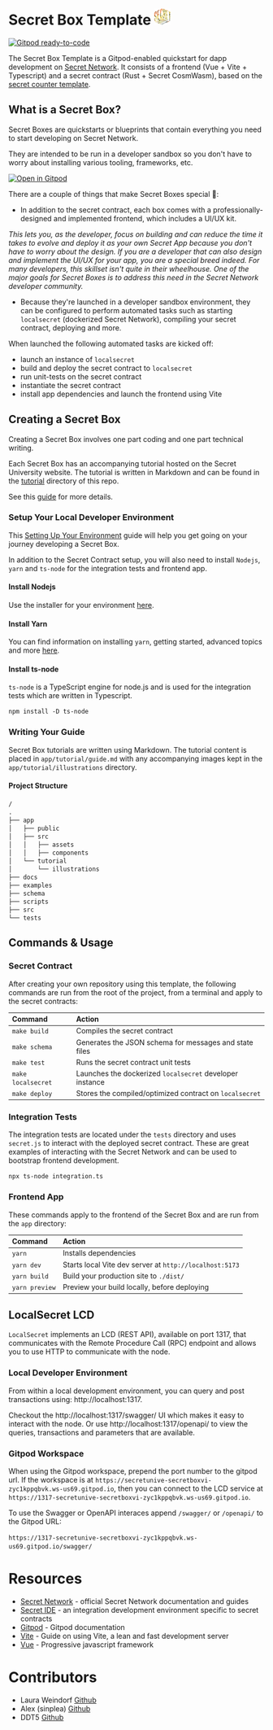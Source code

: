 # Secret Box Template ![secret box logo](/docs/logo-32x32.png)

[![Gitpod ready-to-code](https://img.shields.io/badge/Gitpod-ready--to--code-blue?logo=gitpod)](https://gitpod.io/#https://github.com/secretuniversity/secret-box-vuejs-template)

The Secret Box Template is a Gitpod-enabled quickstart for dapp development on [Secret Network](https://scrt.network).
It consists of a frontend (Vue + Vite + Typescript) and a secret contract (Rust + Secret CosmWasm), based on the [secret counter template](https://github.com/secretuniversity/secret-template-cw1).

## What is a Secret Box?

Secret Boxes are quickstarts or blueprints that contain everything you need to start developing on Secret Network.

They are intended to be run in a developer sandbox so you don't have to worry about installing various tooling, frameworks, etc.

[![Open in Gitpod](https://gitpod.io/button/open-in-gitpod.svg)](https://gitpod.io/#https://github.com/secretuniversity/secret-box-vuejs-template)

There are a couple of things that make Secret Boxes special :rocket::

- In addition to the secret contract, each box comes with a professionally-designed and implemented frontend, which includes a UI/UX kit.

*This lets you, as the developer, focus on building and can reduce the time it takes to evolve and deploy it as your own Secret App because you don't have to worry about the design. If you are a developer that can also design and implement the UI/UX for your app, you are a special breed indeed. For many developers, this skillset isn't quite in their wheelhouse. One of the major goals for Secret Boxes is to address this need in the Secret Network developer community.*

- Because they're launched in a developer sandbox environment, they can be configured to perform automated tasks such as starting `localsecret` (dockerized Secret Network), compiling your secret contract, deploying and more.


When launched the following automated tasks are kicked off:

- launch an instance of `localsecret`
- build and deploy the secret contract to `localsecret`
- run unit-tests on the secret contract
- instantiate the secret contract
- install app dependencies and launch the frontend using Vite

## Creating a Secret Box

Creating a Secret Box involves one part coding and one part technical writing.

Each Secret Box has an accompanying tutorial hosted on the Secret University website. The tutorial is written in Markdown and can be found in the [tutorial](/app/tutorial/) directory of this repo.

See this [guide](/app/tutorial/guide.md) for more details.

### Setup Your Local Developer Environment

This [Setting Up Your Environment](https://docs.scrt.network/secret-network-documentation/development/getting-started/setting-up-your-environment) guide will help you get going on your journey developing a Secret Box.

In addition to the Secret Contract setup, you will also need to install `Nodejs`, `yarn` and `ts-node` for the 
integration tests and frontend app.

#### Install Nodejs

Use the installer for your environment [here](https://nodejs.dev/en/download).

#### Install Yarn

You can find information on installing `yarn`, getting started, advanced topics and more [here](https://yarnpkg.com).

#### Install ts-node

`ts-node` is a TypeScript engine for node.js and is used for the integration tests which are written in Typescript.

```
npm install -D ts-node
```

### Writing Your Guide

Secret Box tutorials are written using Markdown. The tutorial content is placed in `app/tutorial/guide.md` with any accompanying images kept in the `app/tutorial/illustrations` directory.

#### Project Structure

```
/
.
├── app
│   ├── public
│   ├── src
│   │   ├── assets
│   │   ├── components
│   └── tutorial
│       └── illustrations
├── docs
├── examples
├── schema
├── scripts
├── src
└── tests
```
## Commands & Usage

### Secret Contract

After creating your own repository using this template, the following commands are run from the root of the project, from a terminal and apply to the secret contracts:

| Command                | Action                                                    |
|:---------------------  |:--------------------------------------------------------  |
| `make build`           | Compiles the secret contract                              |
| `make schema`          | Generates the JSON schema for messages and state files    |
| `make test`            | Runs the secret contract unit tests                       |
| `make localsecret`     | Launches the dockerized `localsecret` developer instance  |
| `make deploy`          | Stores the compiled/optimized contract on `localsecret`   |

### Integration Tests

The integration tests are located under the `tests` directory and uses `secret.js` to interact with the
deployed secret contract. These are great examples of interacting with the Secret Network and can be used
to bootstrap frontend development.

```
npx ts-node integration.ts
```

### Frontend App

These commands apply to the frontend of the Secret Box and are run from the `app` directory:


| Command           | Action                                       |
|:----------------  |:-------------------------------------------- |
| `yarn`         | Installs dependencies                        |
| `yarn dev`     | Starts local Vite dev server at `http://localhost:5173`  |
| `yarn build`   | Build your production site to `./dist/`      |
| `yarn preview` | Preview your build locally, before deploying |


## LocalSecret LCD

`LocalSecret` implements an LCD (REST API), available on port 1317, that communicates with the Remote
Procedure Call (RPC) endpoint and allows you to use HTTP to communicate with the node.

### Local Developer Environment

From within a local development environment, you can query and post transactions using: http://localhost:1317.

Checkout the http://localhost:1317/swagger/ UI which makes it easy to interact with the node. Or use
http://localhost:1317/openapi/ to view the queries, transactions and parameters that are available.

### Gitpod Workspace

When using the Gitpod workspace, prepend the port number to the gitpod url. If the workspace is at
`https://secretunive-secretboxvi-zyc1kppqbvk.ws-us69.gitpod.io`, then you can connect to the LCD service at
`https://1317-secretunive-secretboxvi-zyc1kppqbvk.ws-us69.gitpod.io`.

To use the Swagger or OpenAPI interaces append `/swagger/` or `/openapi/` to the Gitpod URL:

`https://1317-secretunive-secretboxvi-zyc1kppqbvk.ws-us69.gitpod.io/swagger/`

# Resources
- [Secret Network](https://docs.scrt.network) - official Secret Network documentation and guides
- [Secret IDE](https://www.digiline.io/) - an integration development environment specific to secret contracts
- [Gitpod](https://www.gitpod.io/docs) - Gitpod documentation
- [Vite](https://vitejs.dev/guide) - Guide on using Vite, a lean and fast development server
- [Vue](https://vuejs.org) - Progressive javascript framework

# Contributors
- Laura Weindorf [Github](https://github.com/secetchaingirl)
- Alex (sinplea) [Github](https://github.com/sinplea)
- DDT5 [Github](https://github.com/DDT5)

